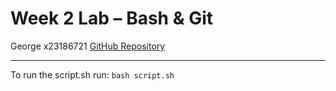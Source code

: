 # Week 2 Lab – Bash & Git

George
x23186721
[GitHub Repository](https://github.com/GeorgeKrp/devops-lab-2-task)

---
To run the script.sh run: `bash script.sh`
